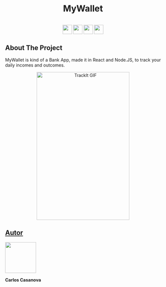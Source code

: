 <div>
<h1 align="center">MyWallet</h1>
<br/>
</div>

<div align="center">

  <img src="https://img.shields.io/badge/Heroku-430098?style=for-the-badge&logo=heroku&logoColor=white" height="30px"/>
  <img src="https://img.shields.io/badge/MongoDB-4EA94B?style=for-the-badge&logo=mongodb&logoColor=white" height="30px"/>
  <img src="https://img.shields.io/badge/Node.js-43853D?style=for-the-badge&logo=node.js&logoColor=white" height="30px"/>  
  <img src="https://img.shields.io/badge/Express.js-404D59?style=for-the-badge&logo=express.js&logoColor=white" height="30px"/>
</div>


## About The Project

<p align="justify"> MyWallet is kind of a Bank App, made it in React and Node.JS, to track your daily incomes and outcomes.</p>

<div align="center">
 <img width="300px" height="480px" src="https://user-images.githubusercontent.com/72350887/189780243-7575a2b8-600b-49df-9230-25ff82cad5ff.gif" alt="TrackIt GIF"/>
</div>

## [Autor](https://www.linkedin.com/in/carloscasanovad/)
<div display="flex">
<img width="100px" src="https://user-images.githubusercontent.com/72350887/177237527-f05d4f6c-cc07-443e-a399-4b83fa211335.png" alt=""/>
<p><b>Carlos Casanova</b></p>

</div>

